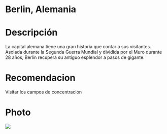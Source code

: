 # Berlin, Alemania

# Descripción 
La capital alemana tiene una gran historia que contar a sus visitantes. Asolada durante la Segunda Guerra Mundial y dividida por el Muro durante 28 años, Berlín recupera su antiguo esplendor a pasos de gigante.

# Recomendacion
Visitar los campos de concentración

# Photo
![](https://www.google.com/url?sa=i&url=https%3A%2F%2Fwww.viajarberlin.com%2F&psig=AOvVaw3rQBeqDOyHVxiiaFZ0ji4j&ust=1740575940942000&source=images&cd=vfe&opi=89978449&ved=0CBQQjRxqFwoTCMDZ5uj03osDFQAAAAAdAAAAABAE)


